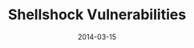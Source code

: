---
title: "Shellshock Vulnerabilities"
collection: talks
type: "National Technical Conference Proceedings"
permalink: /talks/shellshock
venue: "Rajiv Gandhi Technical University, Department of Computer Science & Engineering"
date: 2014-03-15
location: "Bhopal MP, India"
---